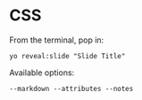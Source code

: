 
# CSS

From the terminal, pop in:

  ```yo reveal:slide "Slide Title"```

Available options:

 ```--markdown --attributes --notes```
